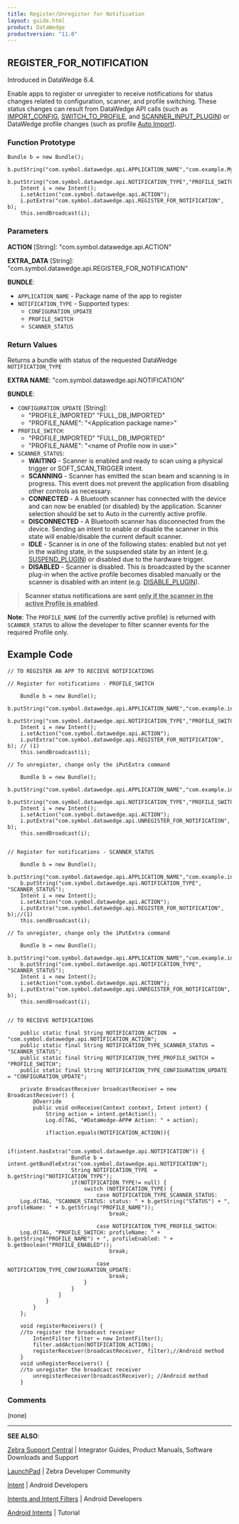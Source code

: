```yaml
---
title: Register/Unregister for Notification
layout: guide.html
product: DataWedge
productversion: "11.0"
---
```


## REGISTER_FOR_NOTIFICATION

Introduced in DataWedge 6.4.

Enable apps to register or unregister to receive notifications for status changes related to configuration, scanner, and profile switching. These status changes can result from DataWedge API calls (such as [IMPORT_CONFIG](../importconfig), [SWITCH_TO_PROFILE](../switchtoprofile), and [SCANNER_INPUT_PLUGIN](../scannerinputplugin)) or DataWedge profile changes (such as profile [Auto Import](../../settings/#autoimport)).

<!--
Used to register/unregister an app to receive a notification when the status of a DataWedge parameter changes by means of an intent. **This function does not monitor changes made using the device UI**. -->

### Function Prototype

    Bundle b = new Bundle();
    	b.putString("com.symbol.datawedge.api.APPLICATION_NAME","com.example.MyApp");
    	b.putString("com.symbol.datawedge.api.NOTIFICATION_TYPE","PROFILE_SWITCH");
    	Intent i = new Intent();
    	i.setAction("com.symbol.datawedge.api.ACTION");
    	i.putExtra("com.symbol.datawedge.api.REGISTER_FOR_NOTIFICATION", b);
    	this.sendBroadcast(i);

### Parameters

**ACTION** [String]: "com.symbol.datawedge.api.ACTION"

**EXTRA_DATA** [String]: "com.symbol.datawedge.api.REGISTER_FOR_NOTIFICATION"

**BUNDLE**:

- `APPLICATION_NAME` - Package name of the app to register
- `NOTIFICATION_TYPE` - Supported types:
    - `CONFIGURATION_UPDATE`
    - `PROFILE_SWITCH`
    - `SCANNER_STATUS`

### Return Values

Returns a bundle with status of the requested DataWedge `NOTIFICATION_TYPE`

**EXTRA NAME**: "com.symbol.datawedge.api.NOTIFICATION"

**BUNDLE**:

- `CONFIGURATION_UPDATE` [String]:
    - "PROFILE_IMPORTED" "FULL_DB_IMPORTED"
    - "PROFILE_NAME": "&lt;Application package name&gt;"
- `PROFILE_SWITCH`:
    - "PROFILE_IMPORTED" "FULL_DB_IMPORTED"
    - "PROFILE_NAME": "&lt;name of Profile now in use&gt;"
- `SCANNER_STATUS`:
    * **WAITING** - Scanner is enabled and ready to scan using a physical trigger or SOFT_SCAN_TRIGGER intent.   
    * **SCANNING** - Scanner has emitted the scan beam and scanning is in progress. This event does not prevent the application from disabling other controls as necessary.
    * **CONNECTED** - A Bluetooth scanner has connected with the device and can now be enabled (or disabled) by the application. Scanner selection should be set to Auto in the currently active profile.
    * **DISCONNECTED** - A Bluetooth scanner has disconnected from the device. Sending an intent to enable or disable the scanner in this state will enable/disable the current default scanner.
    * **IDLE** - Scanner is in one of the following states: enabled but not yet in the waiting state, in the suspsended state by an intent (e.g. [SUSPEND_PLUGIN](../scannerinputplugin)) or disabled due to the hardware trigger.
    * **DISABLED** - Scanner is disabled. This is broadcasted by the scanner plug-in when the active profile becomes disabled manually or the scanner is disabled with an intent (e.g. [DISABLE_PLUGIN](../scannerinputplugin)).
    

> **Scanner status notifications are sent <u>only if the scanner in the active Profile is enabled</u>**.

**Note**: The `PROFILE_NAME` (of the currently active profile) is returned with `SCANNER_STATUS` to allow the developer to filter scanner events for the required Profile only.

## Example Code

    // TO REGISTER AN APP TO RECIEVE NOTIFICATIONS

    // Register for notifications - PROFILE_SWITCH

    	Bundle b = new Bundle();
    	b.putString("com.symbol.datawedge.api.APPLICATION_NAME","com.example.intenttest");
    	b.putString("com.symbol.datawedge.api.NOTIFICATION_TYPE","PROFILE_SWITCH");
    	Intent i = new Intent();
    	i.setAction("com.symbol.datawedge.api.ACTION");
    	i.putExtra("com.symbol.datawedge.api.REGISTER_FOR_NOTIFICATION", b); // (1)
    	this.sendBroadcast(i);

    // To unregister, change only the iPutExtra command

    	Bundle b = new Bundle();
    	b.putString("com.symbol.datawedge.api.APPLICATION_NAME","com.example.intenttest");
    	b.putString("com.symbol.datawedge.api.NOTIFICATION_TYPE","PROFILE_SWITCH");
    	Intent i = new Intent();
    	i.setAction("com.symbol.datawedge.api.ACTION");
    	i.putExtra("com.symbol.datawedge.api.UNREGISTER_FOR_NOTIFICATION", b);
    	this.sendBroadcast(i);


    // Register for notifications - SCANNER_STATUS

    	Bundle b = new Bundle();
    	b.putString("com.symbol.datawedge.api.APPLICATION_NAME","com.example.intenttest");
    	b.putString("com.symbol.datawedge.api.NOTIFICATION_TYPE", "SCANNER_STATUS");
    	Intent i = new Intent();
    	i.setAction("com.symbol.datawedge.api.ACTION");
    	i.putExtra("com.symbol.datawedge.api.REGISTER_FOR_NOTIFICATION", b);//(1)
    	this.sendBroadcast(i);

    // To unregister, change only the iPutExtra command

    	Bundle b = new Bundle();
    	b.putString("com.symbol.datawedge.api.APPLICATION_NAME","com.example.intenttest");
    	b.putString("com.symbol.datawedge.api.NOTIFICATION_TYPE", "SCANNER_STATUS");
    	Intent i = new Intent();
    	i.setAction("com.symbol.datawedge.api.ACTION");
    	i.putExtra("com.symbol.datawedge.api.UNREGISTER_FOR_NOTIFICATION", b);
    	this.sendBroadcast(i);


    // TO RECIEVE NOTIFICATIONS

    	public static final String NOTIFICATION_ACTION  = "com.symbol.datawedge.api.NOTIFICATION_ACTION";
    	public static final String NOTIFICATION_TYPE_SCANNER_STATUS = "SCANNER_STATUS";
    	public static final String NOTIFICATION_TYPE_PROFILE_SWITCH = "PROFILE_SWITCH";
    	public static final String NOTIFICATION_TYPE_CONFIGURATION_UPDATE = "CONFIGURATION_UPDATE";

    	private BroadcastReceiver broadcastReceiver = new BroadcastReceiver() {
    	    @Override
    	    public void onReceive(Context context, Intent intent) {
    	        String action = intent.getAction();
    	        Log.d(TAG, "#DataWedge-APP# Action: " + action);

    	        if(action.equals(NOTIFICATION_ACTION)){

    	            if(intent.hasExtra("com.symbol.datawedge.api.NOTIFICATION")) {
    	                Bundle b = intent.getBundleExtra("com.symbol.datawedge.api.NOTIFICATION");
    	                String NOTIFICATION_TYPE  = b.getString("NOTIFICATION_TYPE");
    	                if(NOTIFICATION_TYPE!= null) {
    	                    switch (NOTIFICATION_TYPE) {
    	                        case NOTIFICATION_TYPE_SCANNER_STATUS:
    	Log.d(TAG, "SCANNER_STATUS: status: " + b.getString("STATUS") + ", profileName: " + b.getString("PROFILE_NAME"));
    	                            break;

    	                        case NOTIFICATION_TYPE_PROFILE_SWITCH:
    	Log.d(TAG, "PROFILE_SWITCH: profileName: " + b.getString("PROFILE_NAME") + ", profileEnabled: " + b.getBoolean("PROFILE_ENABLED"));
    	                            break;

    	                        case NOTIFICATION_TYPE_CONFIGURATION_UPDATE:
    	                            break;
    	                    }
    	                }
    	            }
    	        }
    	    }
    	};

    	void registerReceivers() {
    	//to register the broadcast receiver
    	    IntentFilter filter = new IntentFilter();
    	    filter.addAction(NOTIFICATION_ACTION);
    	    registerReceiver(broadcastReceiver, filter);//Android method
    	}
    	void unRegisterReceivers() {
    	//to unregister the broadcast receiver
    	    unregisterReceiver(broadcastReceiver); //Android method
    	}

### Comments

(none)

---

**SEE ALSO**:

[Zebra Support Central](https://www.zebra.com/us/en/support-downloads.html) | Integrator Guides, Product Manuals, Software Downloads and Support

[LaunchPad](https://developer.zebra.com/welcome) | Zebra Developer Community

[Intent](https://developer.android.com/reference/android/content/Intent.html) | Android Developers

[Intents and Intent Filters](http://developer.android.com/guide/components/intents-filters.html) | Android Developers

[Android Intents](http://www.vogella.com/tutorials/AndroidIntent/article.html) | Tutorial
